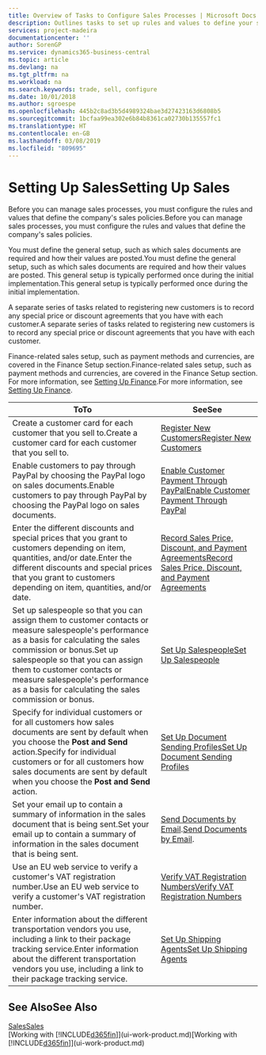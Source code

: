 ```yaml
---
title: Overview of Tasks to Configure Sales Processes | Microsoft Docs
description: Outlines tasks to set up rules and values to define your sales policies and processes.
services: project-madeira
documentationcenter: ''
author: SorenGP
ms.service: dynamics365-business-central
ms.topic: article
ms.devlang: na
ms.tgt_pltfrm: na
ms.workload: na
ms.search.keywords: trade, sell, configure
ms.date: 10/01/2018
ms.author: sgroespe
ms.openlocfilehash: 445b2c8ad3b5d4989324bae3d27423163d6808b5
ms.sourcegitcommit: 1bcfaa99ea302e6b84b8361ca02730b135557fc1
ms.translationtype: HT
ms.contentlocale: en-GB
ms.lasthandoff: 03/08/2019
ms.locfileid: "809695"
---
```

# <a name="setting-up-sales"></a><span data-ttu-id="ffac1-103">Setting Up Sales</span><span class="sxs-lookup"><span data-stu-id="ffac1-103">Setting Up Sales</span></span>
<span data-ttu-id="ffac1-104">Before you can manage sales processes, you must configure the rules and values that define the company's sales policies.</span><span class="sxs-lookup"><span data-stu-id="ffac1-104">Before you can manage sales processes, you must configure the rules and values that define the company's sales policies.</span></span>

<span data-ttu-id="ffac1-105">You must define the general setup, such as which sales documents are required and how their values are posted.</span><span class="sxs-lookup"><span data-stu-id="ffac1-105">You must define the general setup, such as which sales documents are required and how their values are posted.</span></span> <span data-ttu-id="ffac1-106">This general setup is typically performed once during the initial implementation.</span><span class="sxs-lookup"><span data-stu-id="ffac1-106">This general setup is typically performed once during the initial implementation.</span></span>

<span data-ttu-id="ffac1-107">A separate series of tasks related to registering new customers is to record any special price or discount agreements that you have with each customer.</span><span class="sxs-lookup"><span data-stu-id="ffac1-107">A separate series of tasks related to registering new customers is to record any special price or discount agreements that you have with each customer.</span></span>

<span data-ttu-id="ffac1-108">Finance-related sales setup, such as payment methods and currencies, are covered in the Finance Setup section.</span><span class="sxs-lookup"><span data-stu-id="ffac1-108">Finance-related sales setup, such as payment methods and currencies, are covered in the Finance Setup section.</span></span> <span data-ttu-id="ffac1-109">For more information, see [Setting Up Finance](finance-setup-finance.md).</span><span class="sxs-lookup"><span data-stu-id="ffac1-109">For more information, see [Setting Up Finance](finance-setup-finance.md).</span></span>

| <span data-ttu-id="ffac1-110">To</span><span class="sxs-lookup"><span data-stu-id="ffac1-110">To</span></span> | <span data-ttu-id="ffac1-111">See</span><span class="sxs-lookup"><span data-stu-id="ffac1-111">See</span></span> |
| --- | --- |
| <span data-ttu-id="ffac1-112">Create a customer card for each customer that you sell to.</span><span class="sxs-lookup"><span data-stu-id="ffac1-112">Create a customer card for each customer that you sell to.</span></span> |[<span data-ttu-id="ffac1-113">Register New Customers</span><span class="sxs-lookup"><span data-stu-id="ffac1-113">Register New Customers</span></span>](sales-how-register-new-customers.md) |
| <span data-ttu-id="ffac1-114">Enable customers to pay through PayPal by choosing the PayPal logo on sales documents.</span><span class="sxs-lookup"><span data-stu-id="ffac1-114">Enable customers to pay through PayPal by choosing the PayPal logo on sales documents.</span></span> |[<span data-ttu-id="ffac1-115">Enable Customer Payment Through PayPal</span><span class="sxs-lookup"><span data-stu-id="ffac1-115">Enable Customer Payment Through PayPal</span></span>](sales-how-enable-payment-service-extensions.md) |
| <span data-ttu-id="ffac1-116">Enter the different discounts and special prices that you grant to customers depending on item, quantities, and/or date.</span><span class="sxs-lookup"><span data-stu-id="ffac1-116">Enter the different discounts and special prices that you grant to customers depending on item, quantities, and/or date.</span></span> |[<span data-ttu-id="ffac1-117">Record Sales Price, Discount, and Payment Agreements</span><span class="sxs-lookup"><span data-stu-id="ffac1-117">Record Sales Price, Discount, and Payment Agreements</span></span>](sales-how-record-sales-price-discount-payment-agreements.md) |
| <span data-ttu-id="ffac1-118">Set up salespeople so that you can assign them to customer contacts or measure salespeople's performance as a basis for calculating the sales commission or bonus.</span><span class="sxs-lookup"><span data-stu-id="ffac1-118">Set up salespeople so that you can assign them to customer contacts or measure salespeople's performance as a basis for calculating the sales commission or bonus.</span></span> |[<span data-ttu-id="ffac1-119">Set Up Salespeople</span><span class="sxs-lookup"><span data-stu-id="ffac1-119">Set Up Salespeople</span></span>](sales-how-setup-salespeople.md) |
| <span data-ttu-id="ffac1-120">Specify for individual customers or for all customers how sales documents are sent by default when you choose the **Post and Send** action.</span><span class="sxs-lookup"><span data-stu-id="ffac1-120">Specify for individual customers or for all customers how sales documents are sent by default when you choose the **Post and Send** action.</span></span> |[<span data-ttu-id="ffac1-121">Set Up Document Sending Profiles</span><span class="sxs-lookup"><span data-stu-id="ffac1-121">Set Up Document Sending Profiles</span></span>](sales-how-setup-document-send-profiles.md) |
| <span data-ttu-id="ffac1-122">Set your email up to contain a summary of information in the sales document that is being sent.</span><span class="sxs-lookup"><span data-stu-id="ffac1-122">Set your email up to contain a summary of information in the sales document that is being sent.</span></span> |<span data-ttu-id="ffac1-123">[Send Documents by Email](ui-how-send-documents-email.md).</span><span class="sxs-lookup"><span data-stu-id="ffac1-123">[Send Documents by Email](ui-how-send-documents-email.md).</span></span> |
|<span data-ttu-id="ffac1-124">Use an EU web service to verify a customer's VAT registration number.</span><span class="sxs-lookup"><span data-stu-id="ffac1-124">Use an EU web service to verify a customer's VAT registration number.</span></span>|[<span data-ttu-id="ffac1-125">Verify VAT Registration Numbers</span><span class="sxs-lookup"><span data-stu-id="ffac1-125">Verify VAT Registration Numbers</span></span>](finance-setup-vat.md)|
|<span data-ttu-id="ffac1-126">Enter information about the different transportation vendors you use, including a link to their package tracking service.</span><span class="sxs-lookup"><span data-stu-id="ffac1-126">Enter information about the different transportation vendors you use, including a link to their package tracking service.</span></span>|[<span data-ttu-id="ffac1-127">Set Up Shipping Agents</span><span class="sxs-lookup"><span data-stu-id="ffac1-127">Set Up Shipping Agents</span></span>](sales-how-to-set-up-shipping-agents.md)|

## <a name="see-also"></a><span data-ttu-id="ffac1-128">See Also</span><span class="sxs-lookup"><span data-stu-id="ffac1-128">See Also</span></span>
[<span data-ttu-id="ffac1-129">Sales</span><span class="sxs-lookup"><span data-stu-id="ffac1-129">Sales</span></span>](sales-manage-sales.md)  
<span data-ttu-id="ffac1-130">[Working with [!INCLUDE[d365fin](includes/d365fin_md.md)]](ui-work-product.md)</span><span class="sxs-lookup"><span data-stu-id="ffac1-130">[Working with [!INCLUDE[d365fin](includes/d365fin_md.md)]](ui-work-product.md)</span></span>
